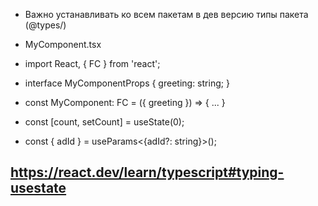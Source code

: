 - Важно устанавливать ко всем пакетам в дев версию типы пакета (@types/<name of packedge>)


- MyComponent.tsx 
- import React, { FC } from 'react'; 
- interface MyComponentProps { greeting: string; } 
- const MyComponent: FC<MyComponentProps> = ({ greeting }) => { ... }
- const [count, setCount] = useState<number>(0);


-  const { adId } = useParams<{adId?: string}>();


https://react.dev/learn/typescript#typing-usestate
- 